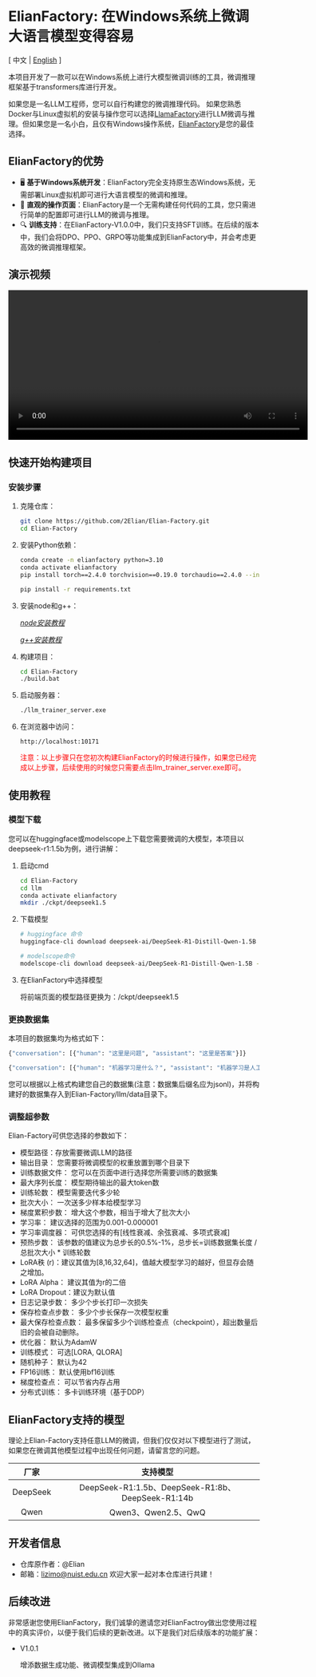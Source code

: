 # ElianFactory: 在Windows系统上微调大语言模型变得容易
\[ 中文 | [English](README_en.md) \]

本项目开发了一款可以在Windows系统上进行大模型微调训练的工具，微调推理框架基于transformers库进行开发。

如果您是一名LLM工程师，您可以自行构建您的微调推理代码。
如果您熟悉Docker与Linux虚拟机的安装与操作您可以选择[LlamaFactory](https://www.markdownguide.org)进行LLM微调与推理。但如果您是一名小白，且仅有Windows操作系统，[ElianFactory](https://github.com/2Elian/Elian-Factory)是您的最佳选择。


## ElianFactory的优势

- 🖥️ **基于Windows系统开发**：ElianFactory完全支持原生态Windows系统，无需部署Linux虚拟机即可进行大语言模型的微调和推理。
- 🚀 **直观的操作页面**：ElianFactory是一个无需构建任何代码的工具，您只需进行简单的配置即可进行LLM的微调与推理。
- 🔍 **训练支持**：在ElianFactory-V1.0.0中，我们只支持SFT训练。在后续的版本中，我们会将DPO、PPO、GRPO等功能集成到ElianFactory中，并会考虑更高效的微调推理框架。

## 演示视频

<video width="600" controls>
  <source src="https://github.com/2Elian/Elian-Factory/img/video.mp4" type="video/mp4">
</video>

## 快速开始构建项目

### 安装步骤

1. 克隆仓库：
   ```bash
   git clone https://github.com/2Elian/Elian-Factory.git
   cd Elian-Factory
   ```

2. 安装Python依赖：
    ```bash
    conda create -n elianfactory python=3.10
    conda activate elianfactory
    pip install torch==2.4.0 torchvision==0.19.0 torchaudio==2.4.0 --index-url https://download.pytorch.org/whl/cu121
    ```
    ```bash
    pip install -r requirements.txt
    ```

3. 安装node和g++：

   *[node安装教程](node_down.md)*

   *[g++安装教程](g_down.md)*

4. 构建项目：
   ```bash
   cd Elian-Factory
   ./build.bat
   ```

5. 启动服务器：
   ```bash
   ./llm_trainer_server.exe
   ```

6. 在浏览器中访问：
   ```
   http://localhost:10171
   ```
   <font color=red>注意：以上步骤只在您初次构建ElianFactory的时候进行操作，如果您已经完成以上步骤，后续使用的时候您只需要点击llm_trainer_server.exe即可。</font>

## 使用教程

### 模型下载
   您可以在huggingface或modelscope上下载您需要微调的大模型，本项目以deepseek-r1:1.5b为例，进行讲解：
   1. 启动cmd
      ```bash
      cd Elian-Factory
      cd llm
      conda activate elianfactory
      mkdir ./ckpt/deepseek1.5
      ```
   2. 下载模型
      ```bash
      # huggingface 命令
      huggingface-cli download deepseek-ai/DeepSeek-R1-Distill-Qwen-1.5B --local-dir ./ckpt/deepseek1.5

      # modelscope命令
      modelscope-cli download deepseek-ai/DeepSeek-R1-Distill-Qwen-1.5B --local_dir ./ckpt/deepseek1.5
      ```
   3. 在ElianFactory中选择模型
   
      将前端页面的模型路径更换为：/ckpt/deepseek1.5

### 更换数据集

   本项目的数据集均为格式如下：
   ```bash
   {"conversation": [{"human": "这里是问题", "assistant": "这里是答案"}]}

   {"conversation": [{"human": "机器学习是什么？", "assistant": "机器学习是人工智能的一个分支，它使计算机系统能够通过经验自动改进。具体来说，机器学习算法通过使用计算方法从数据中学习信息，而无需明确编程。机器学习模型通常分为监督学习、无监督学习和强化学习等类型。"}]}
   ```

   您可以根据以上格式构建您自己的数据集(注意：数据集后缀名应为jsonl)，并将构建好的数据集存入到Elian-Factory/llm/data目录下。


### 调整超参数

   Elian-Factory可供您选择的参数如下：
   - 模型路径：存放需要微调LLM的路径
   - 输出目录： 您需要将微调模型的权重放置到哪个目录下
   - 训练数据文件： 您可以在页面中进行选择您所需要训练的数据集
   - 最大序列长度： 模型期待输出的最大token数
   - 训练轮数： 模型需要迭代多少轮
   - 批次大小： 一次送多少样本给模型学习
   - 梯度累积步数： 增大这个参数，相当于增大了批次大小
   - 学习率： 建议选择的范围为0.001-0.000001
   - 学习率调度器： 可供您选择的有[线性衰减、余弦衰减、多项式衰减]
   - 预热步数： 该参数的值建议为总步长的0.5%-1%，总步长=训练数据集长度 / 总批次大小 * 训练轮数
   - LoRA秩 (r)：建议其值为[8,16,32,64]，值越大模型学习的越好，但显存会随之增加。
   - LoRA Alpha： 建议其值为r的二倍
   - LoRA Dropout：建议为默认值
   - 日志记录步数： 多少个步长打印一次损失
   - 保存检查点步数： 多少个步长保存一次模型权重
   - 最大保存检查点数： 最多保留多少个训练检查点（checkpoint），超出数量后旧的会被自动删除。
   - 优化器： 默认为AdamW
   - 训练模式： 可选[LORA, QLORA]
   - 随机种子： 默认为42
   - FP16训练： 默认使用bf16训练
   - 梯度检查点： 可以节省内存占用
   - 分布式训练： 多卡训练环境（基于DDP）

## ElianFactory支持的模型

理论上Elian-Factory支持任意LLM的微调，但我们仅仅对以下模型进行了测试，如果您在微调其他模型过程中出现任何问题，请留言您的问题。

<div align="center">

| **厂家** | **支持模型** |
| :------------: | :------------: |
| DeepSeek | DeepSeek-R1:1.5b、DeepSeek-R1:8b、DeepSeek-R1:14b |
| Qwen   | Qwen3、Qwen2.5、QwQ |

</div>

## 开发者信息

- 仓库原作者：@Elian
- 邮箱：lizimo@nuist.edu.cn
欢迎大家一起对本仓库进行共建！

## 后续改进
非常感谢您使用ElianFactory，我们诚挚的邀请您对ElianFactroy做出您使用过程中的真实评价，以便于我们后续的更新改进。以下是我们对后续版本的功能扩展：
- V1.0.1
   
   增添数据生成功能、微调模型集成到Ollama
